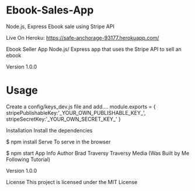 <h1>Ebook-Sales-App</h1>
Node.js, Express Ebook sale using Stripe API

Live On Heroku: https://safe-anchorage-93177.herokuapp.com/

Ebook Seller App
Node.js/ Express app that uses the Stripe API to sell an ebook

Version
1.0.0

<h1>Usage</h1>
<p>
Create a config/keys_dev.js file and add....
module.exports = {
  stripePublishableKey:'_YOUR_OWN_PUBLISHABLE_KEY_',
  stripeSecretKey:'_YOUR_OWN_SECRET_KEY_'
}
</p>
Installation
Install the dependencies

$ npm install
Serve
To serve in the browser

$ npm start
App Info
Author
Brad Traversy Traversy Media
(Was Built by Me Following Tutorial)

Version
1.0.0

License
This project is licensed under the MIT License
